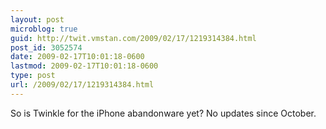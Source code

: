 ```yaml
---
layout: post
microblog: true
guid: http://twit.vmstan.com/2009/02/17/1219314384.html
post_id: 3052574
date: 2009-02-17T10:01:18-0600
lastmod: 2009-02-17T10:01:18-0600
type: post
url: /2009/02/17/1219314384.html
---
```

So is Twinkle for the iPhone abandonware yet? No updates since October.
